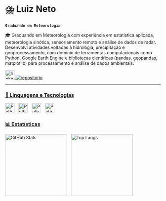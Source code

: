 # ⛈️ Luiz Neto

**`Graduando em Meteorologia`**

🎓 Graduando em Meteorologia com experiência em estatística aplicada, meteorologia sinótica, sensoriamento remoto e análise de dados de radar. Desenvolvi atividades voltadas à hidrologia, precipitação e geoprocessamento, com domínio de ferramentas computacionais como Python, Google Earth Engine e bibliotecas científicas (pandas, geopandas, matplotlib) para processamento e análise de dados ambientais.

<p align="left">
    <a href="https://www.linkedin.com/in/luiz-neto-116a0a356/">
        <img 
            alt="linked in" 
            title="linked in" 
            "https://upload.wikimedia.org/wikipedia/commons/thumb/1/19/LinkedIn_logo.svg/960px-LinkedIn_logo.svg.png?20230525070944" decoding="async" width="30" height="" srcset="https://upload.wikimedia.org/wikipedia/commons/thumb/c/ca/LinkedIn_logo_initials.png/960px-LinkedIn_logo_initials.png" jsaction="" class="sFlh5c FyHeAf iPVvYb" style="max-width: width: 55px;" alt="Ficheiro:LinkedIn 2021.svg – Wikipédia, a enciclopédia livre" jsname="kn3ccd"
          />
    </a>
    <a href="https://github.com/luizz-neto?tab=repositories">
        <img 
            alt="repositorio" 
            title="meu repositorio" 
            src="https://custom-icon-badges.demolab.com/badge/-My%20Repos-blue?style=for-the-badge&logoColor=white&logo=repo"
        />
    
---

### 🤖 Linguagens e Tecnologias


<img 
    align="left" 
    alt="Python" 
    title="Python"
    width="30px" 
    style="padding-right: 10px;" 
    src="https://cdn.jsdelivr.net/gh/devicons/devicon@latest/icons/python/python-original.svg">


<img 
    align="left" 
    alt="Python" 
    title="Python"
    width="30px" 
    style="padding-right: 10px;" 
    src="https://upload.wikimedia.org/wikipedia/commons/7/77/Qgis-icon-3.0.png?20180304175057" decoding="async" width="30">


<img 
    align="left" 
    alt="Python" 
    title="Python"
    width="30px" 
    style="padding-right: 10px;" 
   src="https://upload.wikimedia.org/wikipedia/commons/thumb/7/73/Microsoft_Excel_2013-2019_logo.svg/587px-Microsoft_Excel_2013-2019_logo.svg.png?20221202081052">

 <img 
    align="left" 
    alt="Python" 
    title="Python"
    width="30px" 
    style="padding-right: 10px;" 
   src="https://images.icon-icons.com/1508/PNG/512/googleearth-engine_104576.png">

<br/>
<br/>

### 📊 Estatísticas

<p>

<img 
    align="left" 
    alt="GitHub Stats" 
    height="200" 
    style="padding-right: 10px;" 
    src="https://github-readme-stats.vercel.app/api?username=luizz-neto&show_icons=true&theme=github_dark&include_all_commits=true&locale=pt-br"
/>

<img 
    align="left" 
    alt="Top Langs" 
    height="200" 
    src="https://github-readme-stats.vercel.app/api/top-langs/?username=luizz-neto&size_weight=0.5&count_weight=0.5&theme=github_dark&locale=pt-br"
/>

    


      
</p>



